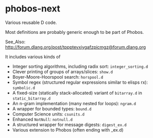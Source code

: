 # phobos-next

Various reusable D code.

Most definitions are probably generic enough to be part of Phobos.

See_Also: http://forum.dlang.org/post/tppptevxiygafzpicmgz@forum.dlang.org

It includes various kinds of

- Integer sorting algorithms, including radix sort: `integer_sorting.d`
- Clever printing of groups of arrays/slices: `show.d`
- Boyer-Moore-Hoorspool search: `horspool.d`
- Symbol regex (structured regular expressions similar to elisps rx): `symbolic.d`
- A fixed-size (statically stack-allocated) variant of `bitarray.d` in `static_bitarray.d`
- An n-gram implementation (many nested for loops): `ngram.d`
- A wrapper for bounded types: `bound.d`
- Computer Science units: `csunits.d`
- Enhanced `NotNull`: `notnull.d`
- A structured wrapper for message digests: `digest_ex.d`
- Various extension to Phobos (often ending with _ex.d)
